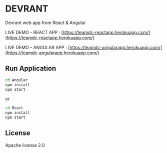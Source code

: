 # DEVRANT

Devrant web app from React & Angular

LIVE DEMO - REACT APP : [https://teamdc-reactapp.herokuapp.com/](https://teamdc-reactapp.herokuapp.com/)

LIVE DEMO - ANGULAR APP : [https://teamdc-angularapp.herokuapp.com/](https://teamdc-angularapp.herokuapp.com/)

## Run Application



```bash
cd Angular
npm install
npm start
```
or

```bash
cd React
npm install
npm start
```

## License
Apache license 2.0

